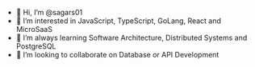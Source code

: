 - 👋 Hi, I’m @sagars01
- 👀 I’m interested in JavaScript, TypeScript, GoLang, React and MicroSaaS
- 🌱 I’m always learning  Software Architecture, Distributed Systems and PostgreSQL
- 💞️ I’m looking to collaborate on Database or API Development

<!---
sagars01/sagars01 is a ✨ special ✨ repository because its `README.md` (this file) appears on your GitHub profile.
You can click the Preview link to take a look at your changes.
--->
